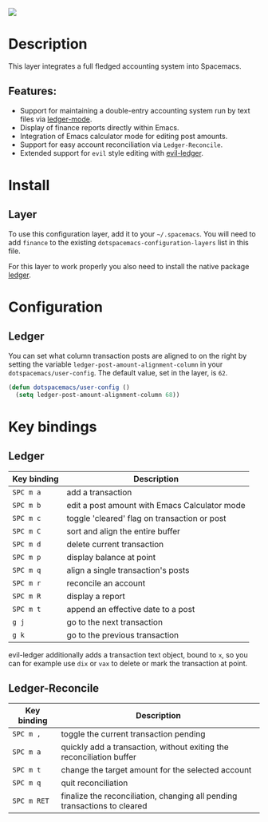 ![](img/ledger.png)

Description
===========

This layer integrates a full fledged accounting system into Spacemacs.

Features:
---------

-   Support for maintaining a double-entry accounting system run by text
    files via [ledger-mode](https://www.emacswiki.org/emacs/LedgerMode).
-   Display of finance reports directly within Emacs.
-   Integration of Emacs calculator mode for editing post amounts.
-   Support for easy account reconciliation via `Ledger-Reconcile`.
-   Extended support for `evil` style editing with
    [evil-ledger](https://github.com/atheriel/evil-ledger).

Install
=======

Layer
-----

To use this configuration layer, add it to your `~/.spacemacs`. You will
need to add `finance` to the existing
`dotspacemacs-configuration-layers` list in this file.

For this layer to work properly you also need to install the native
package [ledger](https://github.com/ledger/ledger).

Configuration
=============

Ledger
------

You can set what column transaction posts are aligned to on the right by
setting the variable `ledger-post-amount-alignment-column` in your
`dotspacemacs/user-config`. The default value, set in the layer, is
`62`.

``` commonlisp
(defun dotspacemacs/user-config ()
  (setq ledger-post-amount-alignment-column 68))
```

Key bindings
============

Ledger
------

| Key binding | Description                                   |
|-------------|-----------------------------------------------|
| `SPC m a`   | add a transaction                             |
| `SPC m b`   | edit a post amount with Emacs Calculator mode |
| `SPC m c`   | toggle 'cleared' flag on transaction or post  |
| `SPC m C`   | sort and align the entire buffer              |
| `SPC m d`   | delete current transaction                    |
| `SPC m p`   | display balance at point                      |
| `SPC m q`   | align a single transaction's posts            |
| `SPC m r`   | reconcile an account                          |
| `SPC m R`   | display a report                              |
| `SPC m t`   | append an effective date to a post            |
| `g j`       | go to the next transaction                    |
| `g k`       | go to the previous transaction                |

evil-ledger additionally adds a transaction text object, bound to `x`,
so you can for example use `dix` or `vax` to delete or mark the
transaction at point.

Ledger-Reconcile
----------------

| Key binding | Description                                                               |
|-------------|---------------------------------------------------------------------------|
| `SPC m ,`   | toggle the current transaction pending                                    |
| `SPC m a`   | quickly add a transaction, without exiting the reconciliation buffer      |
| `SPC m t`   | change the target amount for the selected account                         |
| `SPC m q`   | quit reconciliation                                                       |
| `SPC m RET` | finalize the reconciliation, changing all pending transactions to cleared |
